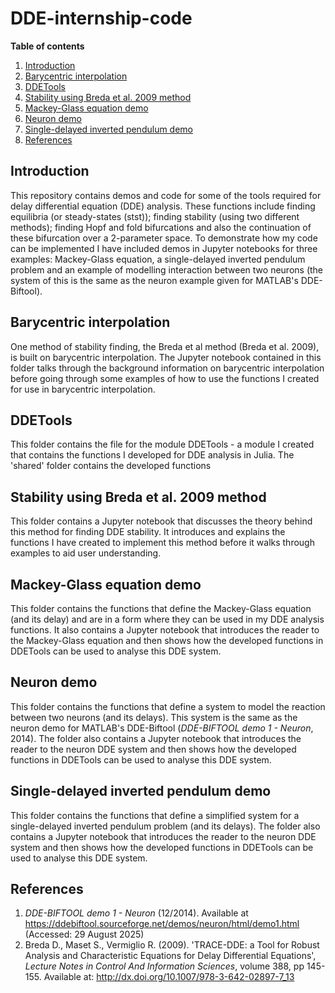# DDE-internship-code

**Table of contents**
1. [Introduction](#introduction)
2. [Barycentric interpolation](#barycentric-interpolation)
3. [DDETools](#DDETools)
4. [Stability using Breda et al. 2009 method](#stability-using-Breda-et-al.-2009-method)
5. [Mackey-Glass equation demo](#mackey-glass-equation-demo)
6. [Neuron demo](#neuron-demo)
7. [Single-delayed inverted pendulum demo](#single-delayed-inverted-pendulum-demo)
8. [References](#references)

## Introduction

This repository contains demos and code for some of the tools required for delay differential equation (DDE) analysis. These functions include finding equilibria (or steady-states (stst)); finding stability (using two different methods); finding Hopf and fold bifurcations and also the continuation of these bifurcation over a 2-parameter space. To demonstrate how my code can be implemented I have included demos in Jupyter notebooks for three examples: Mackey-Glass equation, a single-delayed inverted pendulum problem and an example of modelling interaction between two neurons (the system of this is the same as the neuron example given for MATLAB's DDE-Biftool).

## Barycentric interpolation

One method of stability finding, the Breda et al method (Breda et al. 2009), is built on barycentric interpolation. The Jupyter notebook contained in this folder talks through the background information on barycentric interpolation before going through some examples of how to use the functions I created for use in barycentric interpolation.

## DDETools

This folder contains the file for the module DDETools - a module I created that contains the functions I developed for DDE analysis in Julia. The 'shared' folder contains the developed functions

## Stability using Breda et al. 2009 method

This folder contains a Jupyter notebook that discusses the theory behind this method for finding DDE stability. It introduces and explains the functions I have created to implement this method before it walks through examples to aid user understanding.

## Mackey-Glass equation demo

This folder contains the functions that define the Mackey-Glass equation (and its delay) and are in a form where they can be used in my DDE analysis functions. It also contains a Jupyter notebook that introduces the reader to the Mackey-Glass equation and then shows how the developed functions in DDETools can be used to analyse this DDE system.

## Neuron demo

This folder contains the functions that define a system to model the reaction between two neurons (and its delays). This system is the same as the neuron demo for MATLAB's DDE-Biftool (*DDE-BIFTOOL demo 1 - Neuron*, 2014). The folder also contains a Jupyter notebook that introduces the reader to the neuron DDE system and then shows how the developed functions in DDETools can be used to analyse this DDE system.

## Single-delayed inverted pendulum demo

This folder contains the functions that define a simplified system for a single-delayed inverted pendulum problem (and its delays). The folder also contains a Jupyter notebook that introduces the reader to the neuron DDE system and then shows how the developed functions in DDETools can be used to analyse this DDE system.

## References

1. *DDE-BIFTOOL demo 1 - Neuron* (12/2014). Available at https://ddebiftool.sourceforge.net/demos/neuron/html/demo1.html (Accessed: 29 August 2025)
2. Breda D., Maset S., Vermiglio R. (2009). 'TRACE-DDE: a Tool for Robust Analysis and Characteristic Equations for Delay Differential Equations', *Lecture Notes in Control And Information Sciences*, volume 388, pp 145-155. Available at: http://dx.doi.org/10.1007/978-3-642-02897-7_13